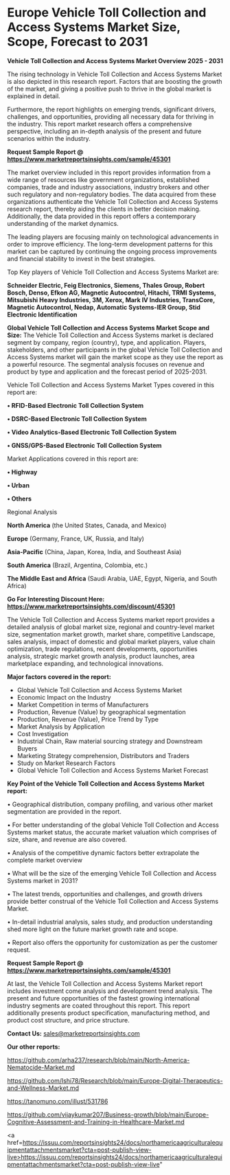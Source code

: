 # Europe Vehicle Toll Collection and Access Systems Market Size, Scope, Forecast to 2031

<Strong> Vehicle Toll Collection and Access Systems Market Overview 2025 - 2031</strong>

The rising technology in Vehicle Toll Collection and Access Systems Market is also depicted in this research report. Factors that are boosting the growth of the market, and giving a positive push to thrive in the global market is explained in detail.

Furthermore, the report highlights on emerging trends, significant drivers, challenges, and opportunities, providing all necessary data for thriving in the industry. This report market research offers a comprehensive perspective, including an in-depth analysis of the present and future scenarios within the industry.

<strong>Request Sample Report @ <a href=https://www.marketreportsinsights.com/sample/45301>https://www.marketreportsinsights.com/sample/45301</a></strong>

The market overview included in this report provides information from a wide range of resources like government organizations, established companies, trade and industry associations, industry brokers and other such regulatory and non-regulatory bodies. The data acquired from these organizations authenticate the Vehicle Toll Collection and Access Systems research report, thereby aiding the clients in better decision making. Additionally, the data provided in this report offers a contemporary understanding of the market dynamics.

The leading players are focusing mainly on technological advancements in order to improve efficiency. The long-term development patterns for this market can be captured by continuing the ongoing process improvements and financial stability to invest in the best strategies.

Top Key players of Vehicle Toll Collection and Access Systems Market are:

<strong>Schneider Electric, Feig Electronics, Siemens, Thales Group, Robert Bosch, Denso, Efkon AG, Magnetic Autocontrol, Hitachi, TRMI Systems, Mitsubishi Heavy Industries, 3M, Xerox, Mark IV Industries, TransCore, Magnetic Autocontrol, Nedap, Automatic Systems-IER Group, Stid Electronic Identification</strong>

<strong><b>Global Vehicle Toll Collection and Access Systems Market Scope and Size:</b></strong>
The Vehicle Toll Collection and Access Systems market is declared segment by company, region (country), type, and application. Players, stakeholders, and other participants in the global Vehicle Toll Collection and Access Systems market will gain the market scope as they use the report as a powerful resource. The segmental analysis focuses on revenue and product by type and application and the forecast period of 2025-2031.

Vehicle Toll Collection and Access Systems Market Types covered in this report are:

<strong>•  RFID-Based Electronic Toll Collection System

•  DSRC-Based Electronic Toll Collection System

•  Video Analytics-Based Electronic Toll Collection System

•  GNSS/GPS-Based Electronic Toll Collection System</strong>

Market Applications covered in this report are:

<strong>•  Highway

•  Urban

•  Others</strong> 

Regional Analysis

<strong>North America</strong> (the United States, Canada, and Mexico)

<strong>Europe</strong> (Germany, France, UK, Russia, and Italy)

<strong>Asia-Pacific</strong> (China, Japan, Korea, India, and Southeast Asia)

<strong>South America</strong> (Brazil, Argentina, Colombia, etc.)

<strong>The Middle East and Africa</strong> (Saudi Arabia, UAE, Egypt, Nigeria, and South Africa)

<strong>Go For Interesting Discount Here: <a href=https://www.marketreportsinsights.com/discount/45301>https://www.marketreportsinsights.com/discount/45301</a></strong>

The Vehicle Toll Collection and Access Systems market report provides a detailed analysis of global market size, regional and country-level market size, segmentation market growth, market share, competitive Landscape, sales analysis, impact of domestic and global market players, value chain optimization, trade regulations, recent developments, opportunities analysis, strategic market growth analysis, product launches, area marketplace expanding, and technological innovations.

<strong><b>Major factors covered in the report:</b></strong>
<ul>
  <li>Global Vehicle Toll Collection and Access Systems Market </li>
  <li>Economic Impact on the Industry</li>
  <li>Market Competition in terms of Manufacturers</li>
  <li>Production, Revenue (Value) by geographical segmentation</li>
  <li>Production, Revenue (Value), Price Trend by Type</li>
  <li>Market Analysis by Application</li>
  <li>Cost Investigation</li>
  <li>Industrial Chain, Raw material sourcing strategy and Downstream Buyers</li>
  <li>Marketing Strategy comprehension, Distributors and Traders</li>
  <li>Study on Market Research Factors</li>
  <li>Global Vehicle Toll Collection and Access Systems Market Forecast</li>
</ul>

<strong><b>Key Point of the Vehicle Toll Collection and Access Systems Market report:</b></strong>

• Geographical distribution, company profiling, and various other market segmentation are provided in the report.

• For better understanding of the global Vehicle Toll Collection and Access Systems market status, the accurate market valuation which comprises of size, share, and revenue are also covered.

• Analysis of the competitive dynamic factors better extrapolate the complete market overview

• What will be the size of the emerging Vehicle Toll Collection and Access Systems market in 2031?

• The latest trends, opportunities and challenges, and growth drivers provide better construal of the Vehicle Toll Collection and Access Systems Market.

• In-detail industrial analysis, sales study, and production understanding shed more light on the future market growth rate and scope.

• Report also offers the opportunity for customization as per the customer request.

<strong>Request Sample Report @ <a href=https://www.marketreportsinsights.com/sample/45301>https://www.marketreportsinsights.com/sample/45301</a></strong>

At last, the Vehicle Toll Collection and Access Systems Market report includes investment come analysis and development trend analysis. The present and future opportunities of the fastest growing international industry segments are coated throughout this report. This report additionally presents product specification, manufacturing method, and product cost structure, and price structure.

<strong>Contact Us:</strong>
sales@marketreportsinsights.com

<strong>Our other reports:</strong>

<a href=https://github.com/arha237/research/blob/main/North-America-Nematocide-Market.md>https://github.com/arha237/research/blob/main/North-America-Nematocide-Market.md</a>

<a href=https://github.com/Ishi78/Research/blob/main/Europe-Digital-Therapeutics-and-Wellness-Market.md>https://github.com/Ishi78/Research/blob/main/Europe-Digital-Therapeutics-and-Wellness-Market.md</a>

<a href=https://tanomuno.com/illust/531786>https://tanomuno.com/illust/531786</a>

<a href=https://github.com/vijaykumar207/Business-growth/blob/main/Europe-Cognitive-Assessment-and-Training-in-Healthcare-Market.md>https://github.com/vijaykumar207/Business-growth/blob/main/Europe-Cognitive-Assessment-and-Training-in-Healthcare-Market.md</a>

<a href=https://issuu.com/reportsinsights24/docs/northamericaagriculturalequipmentattachmentsmarket?cta=post-publish-view-live>https://issuu.com/reportsinsights24/docs/northamericaagriculturalequipmentattachmentsmarket?cta=post-publish-view-live</a>"
